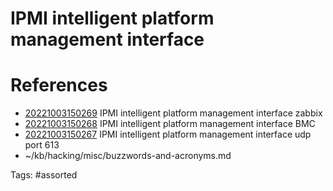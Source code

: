 # IPMI intelligent platform management interface

# References
- [20221003150269](/zet/20221003150269/) IPMI intelligent platform management interface zabbix
- [20221003150268](/zet/20221003150268/) IPMI intelligent platform management interface BMC
- [20221003150267](/zet/20221003150267/) IPMI intelligent platform management interface udp port 613
- ~/kb/hacking/misc/buzzwords-and-acronyms.md

Tags:
    #assorted

